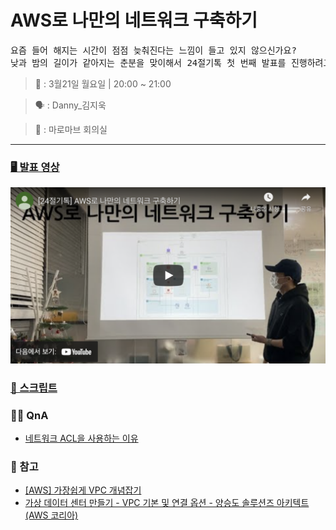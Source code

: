 # AWS로 나만의 네트워크 구축하기

<pre>
요즘 들어 해지는 시간이 점점 늦춰진다는 느낌이 들고 있지 않으신가요?
낮과 밤의 길이가 같아지는 춘분을 맞이해서 24절기톡 첫 번째 발표를 진행하려고 합니다.</pre>
</pre>

> 📆 : 3월21일 월요일 | 20:00 ~ 21:00

> 🗣 : Danny\_김지욱

> 📍 : 마로마브 회의실

---

### [🖥 발표 영상](https://youtu.be/ZDJuoDiMGC4)

[![thumbnail](https://github.com/24Seasons/talk/blob/main/contents/210321-danny/images/tumbnail.png?raw=true)](https://youtu.be/ZDJuoDiMGC4)

### [📄 스크립트](https://github.com/24Seasons/talk/blob/main/contents/210321-danny/script.md)

### 🙋‍♂️ QnA

- [네트워크 ACL을 사용하는 이유](https://github.com/24Seasons/talk/blob/main/contents/210321-danny/network-acl.md)

### 📎 참고

- [[AWS] 가장쉽게 VPC 개념잡기](https://medium.com/harrythegreat/aws-%EA%B0%80%EC%9E%A5%EC%89%BD%EA%B2%8C-vpc-%EA%B0%9C%EB%85%90%EC%9E%A1%EA%B8%B0-71eef95a7098)
- [가상 데이터 센터 만들기 - VPC 기본 및 연결 옵션 - 양승도 솔루션즈 아키텍트(AWS 코리아)
  ](https://www.youtube.com/watch?v=R1UWYQYTPKo)
